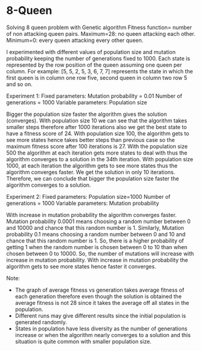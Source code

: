 # 8-Queen
Solving 8 queen problem with Genetic algorithm
Fitness function= number of non attacking queen pairs. Maximum=28: no queen attacking each other. Minimum=0: every queen attacking every other queen.

I experimented with different values of population size and mutation probability keeping the number of generations fixed to 1000. Each state is represented by the row position of the queen assuming one queen per column.  For example: [5, 5, 2, 5, 3, 6, 7, 7] represents the state in which the first queen is in column one row five, second queen in column two row 5 and so on. 

Experiment 1:
Fixed parameters: 
Mutation probability = 0.01
Number of generations = 1000
Variable parameters:
Population size

Bigger the population size faster the algorithm gives the solution (converges). With population size 10 we can see that the algorithm takes smaller steps therefore after 1000 iterations also we get the best state to have a fitness score of 24. With population size 100, the algorithm gets to see more states hence takes better steps than previous case so the maximum fitness score after 100 iterations is 27. With the population size 500 the algorithm at each iteration gets more states to deal with thus the algorithm converges to a solution in the 34th iteration. With population size 1000, at each iteration the algorithm gets to see more states thus the algorithm converges faster. We get the solution in only 10 iterations.
Therefore, we can conclude that bigger the population size faster the algorithm converges to a solution.

Experiment 2:
Fixed parameters: 
Population size=1000
Number of generations = 1000
Variable parameters:
Mutation probability

With increase in mutation probability the algorithm converges faster. Mutation probability 0.0001 means choosing a random number between 0 and 10000 and chance that this random number is 1. Similarly, Mutation probability 0.1 means choosing a random number between 0 and 10 and chance that this random number is 1. So, there is a higher probability of getting 1 when the random number is chosen between 0 to 10 than when chosen between 0 to 10000. So, the number of mutations will increase with increase in mutation probability. With increase in mutation probability the algorithm gets to see more states hence faster it converges.

Note:
* The graph of average fitness vs generation takes average fitness of each generation therefore even though the solution is obtained the average fitness is not 28 since it takes the average off all states in the population. 
* Different runs may give different results since the initial population is generated randomly. 
* States in population have less diversity as the number of generations increase or when the algorithm nearly converges to a solution and this situation is quite common with smaller population size. 


